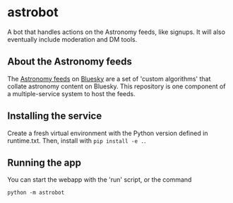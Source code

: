 # astrobot

A bot that handles actions on the Astronomy feeds, like signups. It will also eventually include moderation and DM tools. 

## About the Astronomy feeds

The [Astronomy feeds](https://bsky.app/profile/emily.space/feed/astro) on [Bluesky](https://bsky.app/) are a set of 'custom algorithms' that collate astronomy content on Bluesky. This repository is one component of a multiple-service system to host the feeds.

## Installing the service

Create a fresh virtual environment with the Python version defined in runtime.txt. Then, install with `pip install -e .`.

## Running the app

You can start the webapp with the 'run' script, or the command

```
python -m astrobot
```